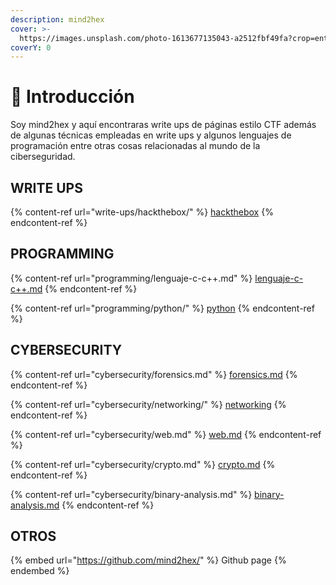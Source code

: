```yaml
---
description: mind2hex
cover: >-
  https://images.unsplash.com/photo-1613677135043-a2512fbf49fa?crop=entropy&cs=srgb&fm=jpg&ixid=M3wxOTcwMjR8MHwxfHNlYXJjaHwzfHxoYWNrfGVufDB8fHx8MTY4NTkwNjMyNnww&ixlib=rb-4.0.3&q=85
coverY: 0
---
```


# 💾 Introducción

Soy mind2hex y aquí encontraras write ups de páginas estilo CTF además de algunas técnicas empleadas en write ups y algunos lenguajes de programación entre otras cosas relacionadas al mundo de la ciberseguridad.

## WRITE UPS

{% content-ref url="write-ups/hackthebox/" %}
[hackthebox](write-ups/hackthebox/)
{% endcontent-ref %}

## PROGRAMMING

{% content-ref url="programming/lenguaje-c-c++.md" %}
[lenguaje-c-c++.md](programming/lenguaje-c-c++.md)
{% endcontent-ref %}

{% content-ref url="programming/python/" %}
[python](programming/python/)
{% endcontent-ref %}

## CYBERSECURITY

{% content-ref url="cybersecurity/forensics.md" %}
[forensics.md](cybersecurity/forensics.md)
{% endcontent-ref %}

{% content-ref url="cybersecurity/networking/" %}
[networking](cybersecurity/networking/)
{% endcontent-ref %}

{% content-ref url="cybersecurity/web.md" %}
[web.md](cybersecurity/web.md)
{% endcontent-ref %}

{% content-ref url="cybersecurity/crypto.md" %}
[crypto.md](cybersecurity/crypto.md)
{% endcontent-ref %}

{% content-ref url="cybersecurity/binary-analysis.md" %}
[binary-analysis.md](cybersecurity/binary-analysis.md)
{% endcontent-ref %}

## OTROS

{% embed url="https://github.com/mind2hex/" %}
Github page
{% endembed %}
